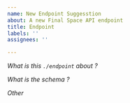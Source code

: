 ```yaml
---
name: New Endpoint Suggesstion
about: A new Final Space API endpoint
title: Endpoint
labels: ''
assignees: ''

---
```


*What is this `./endpoint` about ?*


*What is the schema ?*

*Other*
